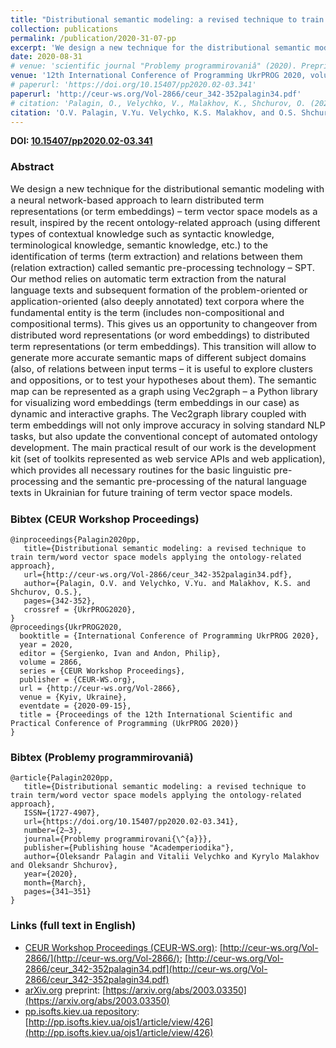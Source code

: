 ```yaml
---
title: "Distributional semantic modeling: a revised technique to train term/word vector space models applying the ontology-related approach"
collection: publications
permalink: /publication/2020-31-07-pp
excerpt: 'We design a new technique for the distributional semantic modeling with a neural network-based approach to learn distributed term representations (or term embeddings) – term vector space models as a result, inspired by the recent ontology-related approach (using different types of contextual knowledge such as syntactic knowledge, terminological knowledge, semantic knowledge, etc.) to the identification of terms (term extraction) and relations between them (relation extraction) called semantic pre-processing technology – SPT. Our method relies on automatic term extraction from the natural language texts and subsequent formation of the problem-oriented or application-oriented (also deeply annotated) text corpora where the fundamental entity is the term (includes non-compositional and compositional terms). This gives us an opportunity to changeover from distributed word representations (or word embeddings) to distributed term representations (or term embeddings). This transition will allow to generate more accurate semantic maps of different subject domains (also, of relations between input terms – it is useful to explore clusters and oppositions, or to test your hypotheses about them). The semantic map can be represented as a graph using Vec2graph – a Python library for visualizing word embeddings (term embeddings in our case) as dynamic and interactive graphs. The Vec2graph library coupled with term embeddings will not only improve accuracy in solving standard NLP tasks, but also update the conventional concept of automated ontology development. The main practical result of our work is the development kit (set of toolkits represented as web service APIs and web application), which provides all necessary routines for the basic linguistic pre-processing and the semantic pre-processing of the natural language texts in Ukrainian for future training of term vector space models.'
date: 2020-08-31
# venue: 'scientific journal "Problemy programmirovaniâ" (2020). Preprint prepared for the International Conference of Programming UkrPROG 2020'
venue: '12th International Conference of Programming UkrPROG 2020, volume 2866 of CEUR Workshop Proceedings. Also published in spaperurl: 'http://ceur-ws.org/Vol-2866/ceur_342-352palagin34.pdf'cientific journal "Problemy programmirovaniâ" (2020)'
# paperurl: 'https://doi.org/10.15407/pp2020.02-03.341'
paperurl: 'http://ceur-ws.org/Vol-2866/ceur_342-352palagin34.pdf'
# citation: 'Palagin, O., Velychko, V., Malakhov, K., Shchurov, O. (2020). Distributional semantic modeling: a revised technique to train term/word vector space models applying the ontology-related approach. DOI: https://doi.org/10.15407/pp2020.02-03.341'
citation: 'O.V. Palagin, V.Yu. Velychko, K.S. Malakhov, and O.S. Shchurov. Distributional semantic modeling: a revised technique to train term/word vector space models applying the ontology-related approach. In Ivan Sergienko and Philip Andon, editors, Proceedings of the 12th International Scientific and Practical Conference of Programming (UkrPROG 2020), volume 2866 of CEUR Workshop Proceedings, pages 342-352. CEUR-WS.org, 2020'
---
```


**DOI: [10.15407/pp2020.02-03.341](https://doi.org/10.15407/pp2020.02-03.341)**

### Abstract

<p style="font-size:11pt">
We design a new technique for the distributional semantic modeling with a neural network-based approach to learn distributed term representations (or term embeddings) – term vector space models as a result, inspired by the recent ontology-related approach (using different types of contextual knowledge such as syntactic knowledge, terminological knowledge, semantic knowledge, etc.) to the identification of terms (term extraction) and relations between them (relation extraction) called semantic pre-processing technology – SPT. Our method relies on automatic term extraction from the natural language texts and subsequent formation of the problem-oriented or application-oriented (also deeply annotated) text corpora where the fundamental entity is the term (includes non-compositional and compositional terms). This gives us an opportunity to changeover from distributed word representations (or word embeddings) to distributed term representations (or term embeddings). This transition will allow to generate more accurate semantic maps of different subject domains (also, of relations between input terms – it is useful to explore clusters and oppositions, or to test your hypotheses about them). The semantic map can be represented as a graph using Vec2graph – a Python library for visualizing word embeddings (term embeddings in our case) as dynamic and interactive graphs. The Vec2graph library coupled with term embeddings will not only improve accuracy in solving standard NLP tasks, but also update the conventional concept of automated ontology development. The main practical result of our work is the development kit (set of toolkits represented as web service APIs and web application), which provides all necessary routines for the basic linguistic pre-processing and the semantic pre-processing of the natural language texts in Ukrainian for future training of term vector space models.
</p>

### Bibtex (CEUR Workshop Proceedings)

```
@inproceedings{Palagin2020pp,
   title={Distributional semantic modeling: a revised technique to train term/word vector space models applying the ontology-related approach},
   url={http://ceur-ws.org/Vol-2866/ceur_342-352palagin34.pdf},
   author={Palagin, O.V. and Velychko, V.Yu. and Malakhov, K.S. and Shchurov, O.S.},
   pages={342-352},
   crossref = {UkrPROG2020},
}
@proceedings{UkrPROG2020,
  booktitle = {International Conference of Programming UkrPROG 2020},
  year = 2020,
  editor = {Sergienko, Ivan and Andon, Philip},
  volume = 2866,
  series = {CEUR Workshop Proceedings},
  publisher = {CEUR-WS.org},
  url = {http://ceur-ws.org/Vol-2866},
  venue = {Kyiv, Ukraine},
  eventdate = {2020-09-15},
  title = {Proceedings of the 12th International Scientific and Practical Conference of Programming (UkrPROG 2020)}
}
```

### Bibtex (Problemy programmirovaniâ)

```
@article{Palagin2020pp,
   title={Distributional semantic modeling: a revised technique to train term/word vector space models applying the ontology-related approach},
   ISSN={1727-4907},
   url={https://doi.org/10.15407/pp2020.02-03.341},
   number={2–3},
   journal={Problemy programmirovani{\^{a}}},
   publisher={Publishing house "Academperiodika"},
   author={Oleksandr Palagin and Vitalii Velychko and Kyrylo Malakhov and Oleksandr Shchurov},
   year={2020},
   month={March},
   pages={341–351}
}
```

### Links (full text in English)

* [CEUR Workshop Proceedings (CEUR-WS.org)](http://ceur-ws.org/): [http://ceur-ws.org/Vol-2866/](http://ceur-ws.org/Vol-2866/); [http://ceur-ws.org/Vol-2866/ceur_342-352palagin34.pdf](http://ceur-ws.org/Vol-2866/ceur_342-352palagin34.pdf)
* [arXiv.org](https://arxiv.org/a/0000-0003-3223-9844) preprint: [https://arxiv.org/abs/2003.03350](https://arxiv.org/abs/2003.03350)
* [pp.isofts.kiev.ua repository](http://pp.isofts.kiev.ua): [http://pp.isofts.kiev.ua/ojs1/article/view/426](http://pp.isofts.kiev.ua/ojs1/article/view/426)
